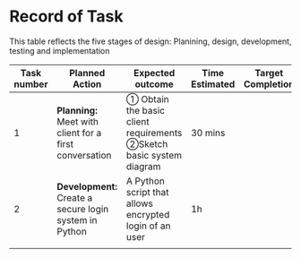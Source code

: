 # Record of Task

This table reflects the five stages of design: Planining, design, development, testing and implementation

|Task number|Planned Action|Expected outcome|Time Estimated|Target Completion|Criteria|
|-----------|--------------|----------------|--------------|-----------------|--------|
|1|**Planning:** Meet with client for a first conversation|① Obtain the basic client requirements  ②Sketch basic system diagram| 30 mins|
|2|**Development:** Create a secure login system in Python| A Python script that allows encrypted login of an user| 1h|  |A |
| | | | | | |
